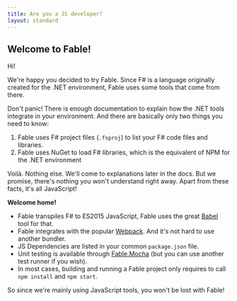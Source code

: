 ```yaml
---
title: Are you a JS developer?
layout: standard
---
```


## Welcome to Fable!

Hi!

We're happy you decided to try Fable. Since F# is a language originally created for the .NET environment, Fable uses some tools that come from there.

Don't panic! There is enough documentation to explain how the .NET tools integrate in your environment. And there are basically only two things you need to know:

1. Fable uses F# project files (`.fsproj`) to list your F# code files and libraries.
2. Fable uses NuGet to load F# libraries, which is the equivalent of NPM for the .NET environment

Voilà. Nothing else. We'll come to explanations later in the docs. But we promise, there's nothing you won't understand right away. Apart from these facts, it's all JavaScript!

**Welcome home!**

- Fable transpiles F# to ES2015 JavaScript, Fable uses the great [Babel](https://babeljs.io/) tool for that.
- Fable integrates with the popular [Webpack](https://webpack.js.org/). And it's not hard to use another bundler.
- JS Dependencies are listed in your common `package.json` file.
- Unit testing is available through [Fable.Mocha](https://github.com/Zaid-Ajaj/Fable.Mocha) (but you can use another test runner if you wish).
- In most cases, building and running a Fable project only requires to call `npm install` and `npm start`.

So since we're mainly using JavaScript tools, you won't be lost with Fable!
